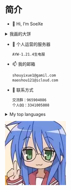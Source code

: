 # 简介
- 👋 Hi, I’m SoeXe
<details>
<summary>我画的大饼</summary>

| Rank | Things |
|-----:|-----------|
|     1|成为百大up主|
|     2|成为apex天才选手|
|     3|做一个超级吊的我的世界modpacks|

</details>

- 💞️ 个人运营的服务器

      AYW-1.21.4生电服
- 📫 我的邮箱

      shouyixue1@gamil.com
      maoshou121@icloud.com
- 🐧 联系方式

      交流群：965904086
      个人QQ：3341005808
<details>
<summary>My top languages</summary>

| Rank | Languages     |
|-----:|---------------|
|   1  |80%中文        |
|   2  |30%English     |
|   3  |5%español      |

</details>

![Cow3](https://github.com/maoshou12/meme/blob/main/igotaplan.jpg?raw=true 'Cow3')
